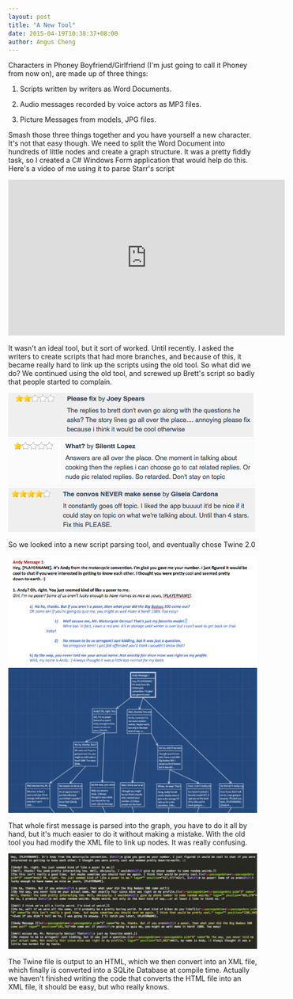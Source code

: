 ```yaml
---
layout: post
title: "A New Tool"
date: 2015-04-19T10:38:37+08:00
author: Angus Cheng
---
```

Characters in Phoney Boyfriend/Girlfriend (I'm just going to call it Phoney from now on), are made up of three things:

1. Scripts written by writers as Word Documents.

2. Audio messages recorded by voice actors as MP3 files.

3. Picture Messages from models, JPG files.

Smash those three things together and you have yourself a new character. It's not that easy though. We need to split the Word Document into hundreds of little nodes and create a graph structure. It was a pretty fiddly task, so I created a C# Windows Form application that would help do this. Here's a video of me using it to parse Starr's script

<iframe width="560" height="315" src="https://www.youtube.com/embed/a9yaSQe9NCs" frameborder="0" allowfullscreen></iframe>

It wasn't an ideal tool, but it sort of worked. Until recently. I asked the writers to create scripts that had more branches, and because of this, it became really hard to link up the scripts using the old tool. So what did we do? We continued using the old tool, and screwed up Brett's script so badly that people started to complain.

![First review](/assets/2015-04-19-a-new-tool/review_a.png "First review")
![Second review](/assets/2015-04-19-a-new-tool/review_b.png "Second review")
![Third review](/assets/2015-04-19-a-new-tool/review_c.png "Third review")

So we looked into a new script parsing tool, and eventually chose Twine 2.0

![Andy's word document](/assets/2015-04-19-a-new-tool/word_doc.png "Andy's word document")
![Andy's twine document](/assets/2015-04-19-a-new-tool/twine_doc.png "Andy's twine document")

That whole first message is parsed into the graph, you have to do it all by hand, but it's much easier to do it without making a mistake. With the old tool you had modify the XML file to link up nodes. It was really confusing.

![Andy's HTML file](/assets/2015-04-19-a-new-tool/html_file.png "Andy's HTML file")

The Twine file is output to an HTML, which we then convert into an XML file, which finally is converted into a SQLite Database at compile time. Actually we haven't finished writing the code that converts the HTML file into an XML file, it should be easy, but who really knows.